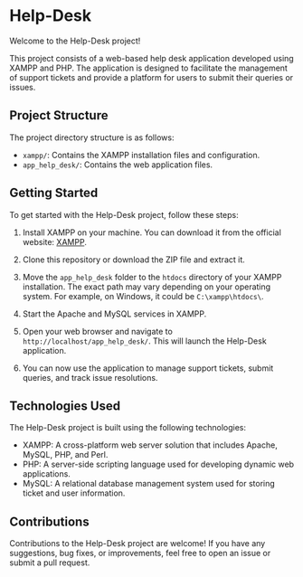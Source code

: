 # Help-Desk

Welcome to the Help-Desk project!

This project consists of a web-based help desk application developed using XAMPP and PHP. The application is designed to facilitate the management of support tickets and provide a platform for users to submit their queries or issues.

## Project Structure

The project directory structure is as follows:

- `xampp/`: Contains the XAMPP installation files and configuration.
- `app_help_desk/`: Contains the web application files.

## Getting Started

To get started with the Help-Desk project, follow these steps:

1. Install XAMPP on your machine. You can download it from the official website: [XAMPP](https://www.apachefriends.org/index.html).

2. Clone this repository or download the ZIP file and extract it.

3. Move the `app_help_desk` folder to the `htdocs` directory of your XAMPP installation. The exact path may vary depending on your operating system. For example, on Windows, it could be `C:\xampp\htdocs\`.

4. Start the Apache and MySQL services in XAMPP.

5. Open your web browser and navigate to `http://localhost/app_help_desk/`. This will launch the Help-Desk application.

6. You can now use the application to manage support tickets, submit queries, and track issue resolutions.

## Technologies Used

The Help-Desk project is built using the following technologies:

- XAMPP: A cross-platform web server solution that includes Apache, MySQL, PHP, and Perl.
- PHP: A server-side scripting language used for developing dynamic web applications.
- MySQL: A relational database management system used for storing ticket and user information.

## Contributions

Contributions to the Help-Desk project are welcome! If you have any suggestions, bug fixes, or improvements, feel free to open an issue or submit a pull request.



